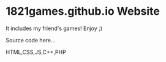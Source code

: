 # 1821games.github.io Website
It includes my friend's games!
Enjoy ;)

Source code here...

HTML,CSS,JS,C++,PHP
